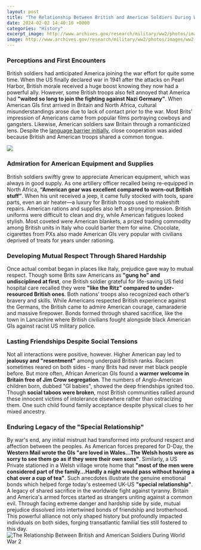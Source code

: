 ```yaml
---
layout: post
title: "The Relationship Between British and American Soldiers During World War 2"
date: 2024-02-02 14:40:10 +0000
categories: "History"
excerpt_image: http://www.archives.gov/research/military/ww2/photos/images/ww2-158.jpg
image: http://www.archives.gov/research/military/ww2/photos/images/ww2-158.jpg
---
```


### Perceptions and First Encounters
British soldiers had anticipated America joining the war effort for quite some time. When the US finally declared war in 1941 after the attacks on Pearl Harbor, British morale received a huge boost knowing they now had a powerful ally. However, some British troops also felt annoyed that America had **"waited so long to join the fighting against Nazi Germany"**. 
When American GIs first arrived in Britain and North Africa, cultural misunderstandings arose due to lack of contact prior to the war. Most Brits’ impression of Americans came from popular films portraying cowboys and gangsters. Likewise, American soldiers saw Britain through a romanticized lens. Despite the [ language barrier initially](https://fistore.mysenprints.com/collection/alkire), close cooperation was aided because British and American troops shared a common tongue. 

![](https://warfarehistorynetwork.com/wp-content/uploads/2017/06/african-americans-wwii-001_crop.jpg)
### Admiration for American Equipment and Supplies
British soldiers swiftly grew to appreciate American equipment, which was always in good supply. As one artillery officer recalled being re-equipped in North Africa, **“American gear was excellent compared to worn-out British stuff”**. When his unit received a jeep, it came fully stocked with tools, spare parts, even an air heater—a luxury for British troops used to makeshift repairs. 
American rations and supplies also left a strong impression. British uniforms were difficult to clean and dry, while American fatigues looked stylish. Most coveted were American blankets, a prized trading commodity among British units in Italy who could barter them for wine. Chocolate, cigarettes from PXs also made American GIs very popular with civilians deprived of treats for years under rationing.
### Developing Mutual Respect Through Shared Hardship    
Once actual combat began in places like Italy, prejudice gave way to mutual respect. Though some Brits saw Americans as **"gung ho" and undisciplined at first**, one British soldier grateful for life-saving US field hospital care recalled they were **"like the Ritz" compared to under-resourced British ones**. 
Both nations’ troops also recognized each other’s bravery and skills. While Americans respected British experience against the Germans, the British came to admire American courage, camaraderie and massive firepower. Bonds formed through shared sacrifice, like the town in Lancashire where British civilians fought alongside black American GIs against racist US military police.
### Lasting Friendships Despite Social Tensions
Not all interactions were positive, however. Higher American pay led to **jealousy and "resentment"** among underpaid British ranks. Racism sometimes reared on both sides - many Brits had never met black people before. But more often, African American GIs found a **warmer welcome in Britain free of Jim Crow segregation**. 
The numbers of Anglo-American children born, dubbed "GI babies", showed the deep friendships ignited too. Though **social taboos were broken**, most British communities rallied around these innocent victims of intolerance elsewhere rather than ostracizing them. One such child found family acceptance despite physical clues to her mixed ancestry.
### Enduring Legacy of the "Special Relationship" 
By war's end, any initial mistrust had transformed into profound respect and affection between the peoples. As American forces prepared for D-Day, the **Western Mail wrote the GIs "are loved in Wales...The Welsh hosts were as sorry to see them go as if they were their own sons"**. 
Similarly, a US Private stationed in a Welsh village wrote home that **"most of the men were considered part of the family...Hardly a night would pass without having a chat over a cup of tea"**. Such anecdotes illustrate the genuine emotional bonds which helped forge today's esteemed UK-US **"special relationship"**. A legacy of shared sacrifice in the worldwide fight against tyranny.
Britain and America's armed forces started as strangers uniting against a common evil. Through facing extreme danger and hardship side by side, mutual prejudice dissolved into intertwined bonds of friendship and brotherhood. This powerful alliance not only shaped history but profoundly impacted individuals on both sides, forging transatlantic familial ties still fostered to this day.
![The Relationship Between British and American Soldiers During World War 2](http://www.archives.gov/research/military/ww2/photos/images/ww2-158.jpg)